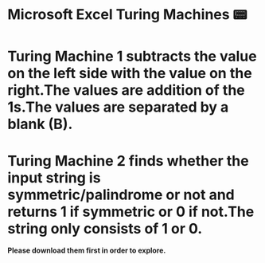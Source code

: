 # Microsoft Excel Turing Machines 📟

# Turing Machine 1 subtracts the value on the left side with the value on the right.The values are addition of the 1s.The values are separated by a blank (B).
# Turing Machine 2 finds whether the input string is symmetric/palindrome or not and returns 1 if symmetric or 0 if not.The string only consists of 1 or 0.

<strong> Please download them first in order to explore.  </strong>
